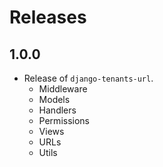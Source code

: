 # Releases

## 1.0.0

- Release of `django-tenants-url`.
    - Middleware
    - Models
    - Handlers
    - Permissions
    - Views
    - URLs
    - Utils
